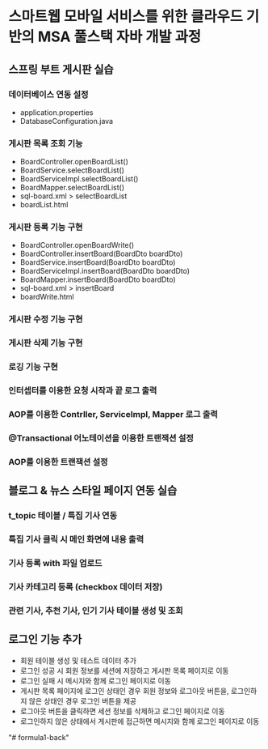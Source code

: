# 스마트웹 모바일 서비스를 위한 클라우드 기반의 MSA 풀스택 자바 개발 과정

## 스프링 부트 게시판 실습

### 데이터베이스 연동 설정
- application.properties
- DatabaseConfiguration.java 

### 게시판 목록 조회 기능
- BoardController.openBoardList()
- BoardService.selectBoardList()
- BoardServiceImpl.selectBoardList()
- BoardMapper.selectBoardList()
- sql-board.xml > selectBoardList
- boardList.html

### 게시판 등록 기능 구현
- BoardController.openBoardWrite()
- BoardController.insertBoard(BoardDto boardDto)
- BoardService.insertBoard(BoardDto boardDto)
- BoardServiceImpl.insertBoard(BoardDto boardDto)
- BoardMapper.insertBoard(BoardDto boardDto)
- sql-board.xml > insertBoard
- boardWrite.html

### 게시판 수정 기능 구현

### 게시판 삭제 기능 구현

### 로깅 기능 구현

### 인터셉터를 이용한 요청 시작과 끝 로그 출력

### AOP를 이용한 Contrller, ServiceImpl, Mapper 로그 출력

### @Transactional 어노테이션을 이용한 트랜잭션 설정

### AOP를 이용한 트랜잭션 설정


## 블로그 & 뉴스 스타일 페이지 연동 실습

### t_topic 테이블 / 특집 기사 연동

### 특집 기사 클릭 시 메인 화면에 내용 출력 

### 기사 등록 with 파일 업로드

### 기사 카테고리 등록 (checkbox 데이터 저장)

### 관련 기사, 추천 기사, 인기 기사 테이블 생성 및 조회

## 로그인 기능 추가

* 회원 테이블 생성 및 테스트 데이터 추가
* 로그인 성공 시 회원 정보를 세션에 저장하고 게시판 목록 페이지로 이동 
* 로그인 실패 시 메시지와 함께 로그인 페이지로 이동 
* 게시판 목록 페이지에 로그인 상태인 경우 회원 정보와 로그아웃 버튼을, 로그인하지 않은 상태인 경우 로그인 버튼을 제공
* 로그아웃 버튼을 클릭하면 세션 정보를 삭제하고 로그인 페이지로 이동 
* 로그인하지 않은 상태에서 게시판에 접근하면 메시지와 함께 로그인 페이지로 이동 

"# formula1-back" 
